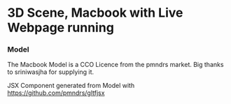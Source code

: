 # 3D Scene, Macbook with Live Webpage running

### Model
The Macbook Model is a CCO Licence from the pmndrs market.
Big thanks to sriniwasjha for supplying it.

JSX Component generated from Model with https://github.com/pmndrs/gltfjsx